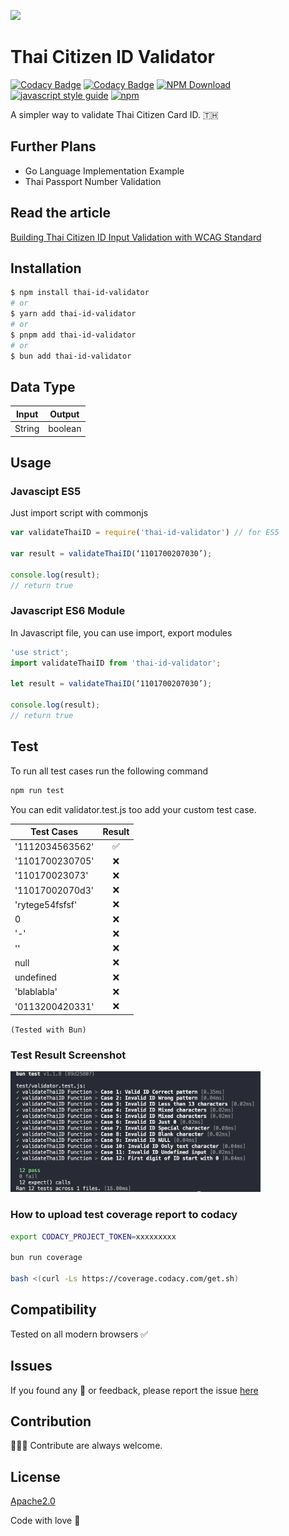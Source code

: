 ![](https://socialify.git.ci/jukbot/thai-citizen-id-validator/image?description=1&language=1&pattern=Signal&theme=Light)

# Thai Citizen ID Validator

[![Codacy Badge](https://app.codacy.com/project/badge/Grade/d49ee28fb17b476baeb9387e6888b751)](https://app.codacy.com/gh/jukbot/thai-citizen-id-validator/dashboard?utm_source=gh&utm_medium=referral&utm_content=&utm_campaign=Badge_grade)
[![Codacy Badge](https://app.codacy.com/project/badge/Coverage/d49ee28fb17b476baeb9387e6888b751)](https://app.codacy.com/gh/jukbot/thai-citizen-id-validator/dashboard?utm_source=gh&utm_medium=referral&utm_content=&utm_campaign=Badge_coverage)
[![NPM Download](https://img.shields.io/npm/dt/thai-id-validator.svg)](https://www.npmjs.com/package/thai-id-validator)
[![javascript style guide](https://img.shields.io/badge/code_style-standard-brightgreen.svg)](https://standardjs.com)
[![npm](https://img.shields.io/npm/v/thai-id-validator.svg)](https://www.npmjs.com/package/thai-id-validator)

A simpler way to validate Thai Citizen Card ID. 🇹🇭

## Further Plans

- Go Language Implementation Example
- Thai Passport Number Validation

## Read the article

[Building Thai Citizen ID Input Validation with WCAG Standard](https://medium.com/@juk/%E0%B8%A5%E0%B8%AD%E0%B8%87%E0%B8%AA%E0%B8%A3%E0%B9%89%E0%B8%B2%E0%B8%87%E0%B8%9F%E0%B8%AD%E0%B8%A3%E0%B9%8C%E0%B8%A1%E0%B8%95%E0%B8%A3%E0%B8%A7%E0%B8%88%E0%B8%AA%E0%B8%AD%E0%B8%9A%E0%B9%80%E0%B8%A5%E0%B8%82%E0%B8%9A%E0%B8%B1%E0%B8%95%E0%B8%A3-%E0%B8%9B%E0%B8%8A%E0%B8%8A-%E0%B8%9E%E0%B8%A3%E0%B9%89%E0%B8%AD%E0%B8%A1%E0%B8%A1%E0%B8%B2%E0%B8%95%E0%B8%A3%E0%B8%90%E0%B8%B2%E0%B8%99-wcag-13b2c8c9d015)

## Installation

```bash
$ npm install thai-id-validator
# or
$ yarn add thai-id-validator
# or
$ pnpm add thai-id-validator
# or
$ bun add thai-id-validator
```

## Data Type

| Input  | Output  |
| ------ | :-----: |
| String | boolean |

## Usage

### Javascipt ES5

Just import script with commonjs

```javascript
var validateThaiID = require('thai-id-validator') // for ES5

var result = validateThaiID(‘1101700207030’);

console.log(result);
// return true
```

### Javascript ES6 Module

In Javascript file, you can use import, export modules

```javascript
'use strict';
import validateThaiID from 'thai-id-validator';

let result = validateThaiID(‘1101700207030’);

console.log(result);
// return true
```

## Test

To run all test cases run the following command

```bash
npm run test
```

You can edit validator.test.js too add your custom test case.

| Test Cases      | Result |
| --------------- | :----: |
| '1112034563562' |   ✅   |
| '1101700230705' |   ❌   |
| '110170023073'  |   ❌   |
| '11017002070d3' |   ❌   |
| 'rytege54fsfsf' |   ❌   |
| 0               |   ❌   |
| '-'             |   ❌   |
| ''              |   ❌   |
| null            |   ❌   |
| undefined       |   ❌   |
| 'blablabla'     |   ❌   |
| '0113200420331' |   ❌   |

`(Tested with Bun)`

### Test Result Screenshot

 <img src="test-result.png" width="400"/>

### How to upload test coverage report to codacy

```zsh
export CODACY_PROJECT_TOKEN=xxxxxxxxx

bun run coverage

bash <(curl -Ls https://coverage.codacy.com/get.sh)
```

## Compatibility

Tested on all modern browsers ✅

## Issues

If you found any 🐞 or feedback, please report the issue [here](https://github.com/jukbot/thai-citizen-id-validator/issues)

## Contribution

👩🏻‍💻 Contribute are always welcome.

## License

[Apache2.0](https://www.apache.org/licenses/LICENSE-2.0)

Code with love 🦉
